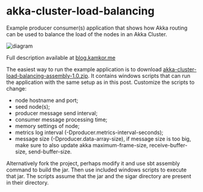 # akka-cluster-load-balancing
Example producer consumer(s) application that shows how Akka routing can be used to balance the load of the nodes in an Akka Cluster.

![diagram](http://blog.kamkor.me/images/Akka-Cluster-Load-Balancing/diagram.png)

Full description available at [blog.kamkor.me](http://blog.kamkor.me/Akka-Cluster-Load-Balancing/)

The easiest way to run the example application is to download [akka-cluster-load-balancing-assembly-1.0.zip](https://github.com/kamkor/akka-cluster-load-balancing/releases/tag/master). It contains windows scripts that can run the application with the same setup as in this post. Customize the scripts to change:

* node hostname and port;
* seed node(s);
* producer message send interval;
* consumer message processing time;
* memory settings of node;
* metrics log interval (-Dproducer.metrics-interval-seconds);
* message size (-Dproducer.data-array-size), if message size is too big, make sure to also update akka maximum-frame-size, receive-buffer-size, send-buffer-size.

Alternatively fork the project, perhaps modify it and use sbt assembly command to build the jar. Then use included windows scripts to execute that jar. The scripts assume that the jar and the sigar directory are present in their directory.
